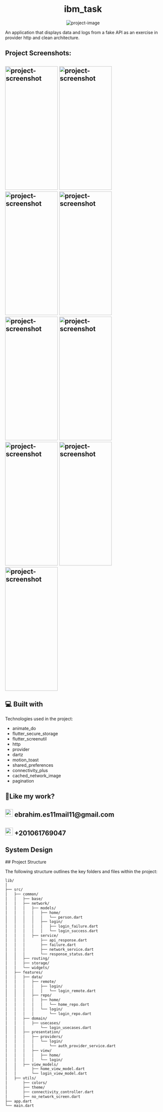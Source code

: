 <h1 align="center" id="title">ibm_task</h1>

<p align="center"><img src="https://upload.wikimedia.org/wikipedia/commons/thumb/5/51/IBM_logo.svg/800px-IBM_logo.svg.png" alt="project-image"></p>

<p id="description">An application that displays data and logs from a fake API as an exercise in provider http and clean architecture.</p>

<h2>Project Screenshots:</h2>
<h2>
  <img src="https://i.postimg.cc/mk8sNCwL/Screenshot-1726934535.png" alt="project-screenshot" width="170" height="400/">

<img src="https://i.postimg.cc/SKCb1wrt/Screenshot-1726934541.png" alt="project-screenshot" width="170" height="400/">

<img src="https://i.postimg.cc/8PY8p1X0/Screenshot-1726934579.png" alt="project-screenshot" width="170" height="400/">

<img src="https://i.postimg.cc/2SdxHGW7/Screenshot-1726934630.png" alt="project-screenshot" width="170" height="400/">

<img src="https://i.postimg.cc/6TJdc45P/Screenshot-1726934745.png" alt="project-screenshot" width="170" height="400/">

<img src="https://i.postimg.cc/Y0gXtHvJ/Screenshot-1726933744.png" alt="project-screenshot" width="170" height="400/">

<img src="https://i.postimg.cc/NfcDRZ9j/Screenshot-1726934662.png" alt="project-screenshot" width="170" height="400/">

<img src="https://i.postimg.cc/DwfcMscV/Screenshot-1726934151.png" alt="project-screenshot" width="170" height="400/">

<img src="https://i.postimg.cc/pTvrsQDz/erorr-network.jpg" alt="project-screenshot" width="170" height="400/">
</h2>

  
<h2>💻 Built with</h2>

Technologies used in the project:

*   animate\_do
*   flutter\_secure\_storage
*   flutter\_screenutil
*   http
*   provider
*   dartz
*   motion\_toast
*   shared\_preferences
*   connectivity\_plus
*   cached\_network\_image
*   pagination

<h2>💖Like my work?</h2>
<h2>
  <img src="https://img.icons8.com/?size=48&amp;id=qyRpAggnV0zH&amp;format=png" alt="project-screenshot" width="25" height="25/">
  ebrahim.es11mail11@gmail.com
</h2>
<h2>
  <img src="https://img.icons8.com/?size=80&amp;id=LwCcDAb8qdY1&amp;format=png" alt="project-screenshot" width="25" height="25/">
  +201061769047
</h2>
<h2>
  System Design
</h2>
## Project Structure

The following structure outlines the key folders and files within the project:

```bash
lib/
│
├── src/
│   ├── common/
│   │   ├── base/
│   │   ├── network/
│   │   │   ├── models/
│   │   │   │   ├── home/
│   │   │   │   │   └── person.dart
│   │   │   │   ├── login/
│   │   │   │   │   ├── login_failure.dart
│   │   │   │   │   └── login_success.dart
│   │   │   ├── service/
│   │   │       ├── api_response.dart
│   │   │       ├── failure.dart
│   │   │       ├── network_service.dart
│   │   │       └── response_status.dart
│   │   ├── routing/
│   │   ├── storage/
│   │   └── widgets/
│   ├── features/
│   │   ├── data/
│   │   │   ├── remote/
│   │   │   │   ├── login/
│   │   │   │   │   └── login_remote.dart
│   │   │   ├── repo/
│   │   │   │   ├── home/
│   │   │   │   │   └── home_repo.dart
│   │   │   │   └── login/
│   │   │   │       └── login_repo.dart
│   │   ├── domain/
│   │   │   ├── usecases/
│   │   │       └── login_usecases.dart
│   │   ├── presentation/
│   │   │   ├── providers/
│   │   │   │   └── login/
│   │   │   │       └── auth_provider_service.dart
│   │   │   ├── view/
│   │   │   │   ├── home/
│   │   │   │   └── login/
│   │   ├── view_models/
│   │       ├── home_view_model.dart
│   │       └── login_view_model.dart
│   ├── utils/
│       ├── colors/
│       ├── theme/
│       ├── connectivity_controller.dart
│       ├── no_network_screen.dart
├── app.dart
└── main.dart
